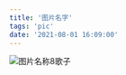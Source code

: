 ```yaml
---
title: '图片名字'
tags: 'pic'
date: '2021-08-01 16:09:00'
---
```

![图片名称8歌子](https://encrypted-tbn0.gstatic.com/images?q=tbn:ANd9GcQKbc6gk4tz09JE5My8tY4Okf7FzBcqeg4x3g&usqp=CAU)